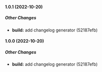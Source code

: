 #### 1.0.1 (2022-10-20)

##### Other Changes

* **build:**  add changelog generator (52187efb)


#### 1.0.0 (2022-10-20)

##### Other Changes

* **build:**  add changelog generator (52187efb)
